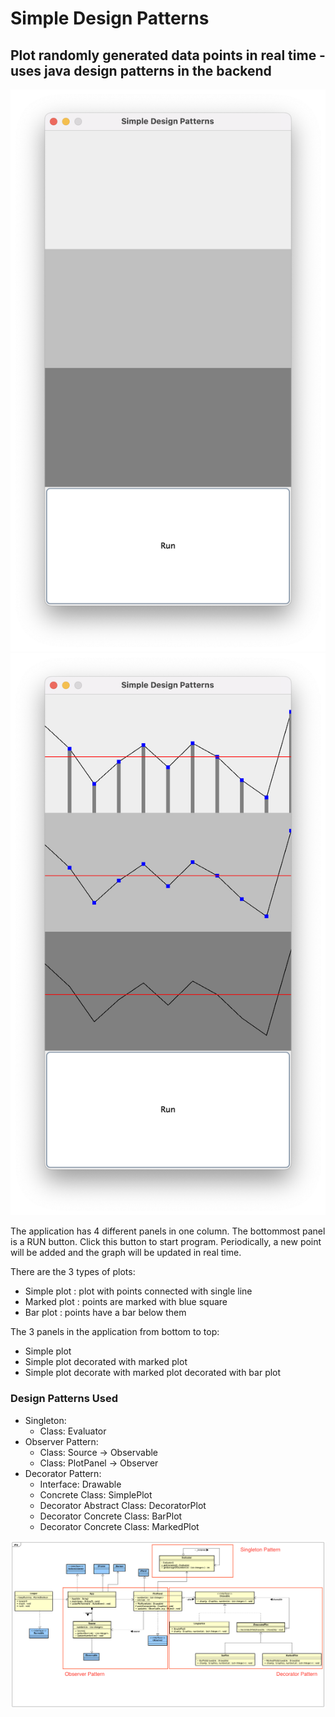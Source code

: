 # Simple Design Patterns

## Plot randomly generated data points in real time - uses java design patterns in the backend

![Before Running](resources/before_running.png?raw=true "Before Running")
![After Running](resources/after_running.png?raw=true "After Running")

The application has 4 different panels in one column. The bottommost panel is a RUN button. Click this button to start 
program. Periodically, a new point will be added and the graph will be updated in real time.

There are the 3 types of plots:
- Simple plot : plot with points connected with single line
- Marked plot : points are marked with blue square
- Bar plot : points have a bar below them

The 3 panels in the application from bottom to top:
- Simple plot
- Simple plot decorated with marked plot
- Simple plot decorate with marked plot decorated with bar plot

### Design Patterns Used

- Singleton:
  - Class: Evaluator
- Observer Pattern:
  - Class: Source -> Observable
  - Class: PlotPanel -> Observer
- Decorator Pattern:
  - Interface: Drawable
  - Concrete Class: SimplePlot
  - Decorator Abstract Class: DecoratorPlot 
  - Decorator Concrete Class: BarPlot 
  - Decorator Concrete Class: MarkedPlot

![Class Diagram](resources/class_diagram.png?raw=true "Class Diagram")